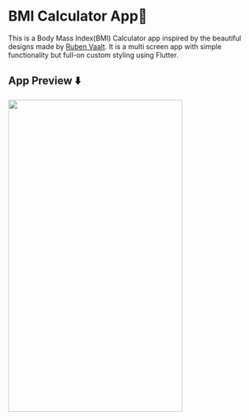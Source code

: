 # BMI Calculator App💪

This is a Body Mass Index(BMI) Calculator app inspired by the beautiful designs made by [Ruben Vaalt](https://dribbble.com/shots/4585382-Simple-BMI-Calculator). It is a multi screen app with simple functionality but full-on custom styling using Flutter.


## App Preview ⬇️
<img src="https://user-images.githubusercontent.com/74370799/158027403-e44030c9-da23-4b75-8b96-301c28584f2a.gif" width="352" height="630">





